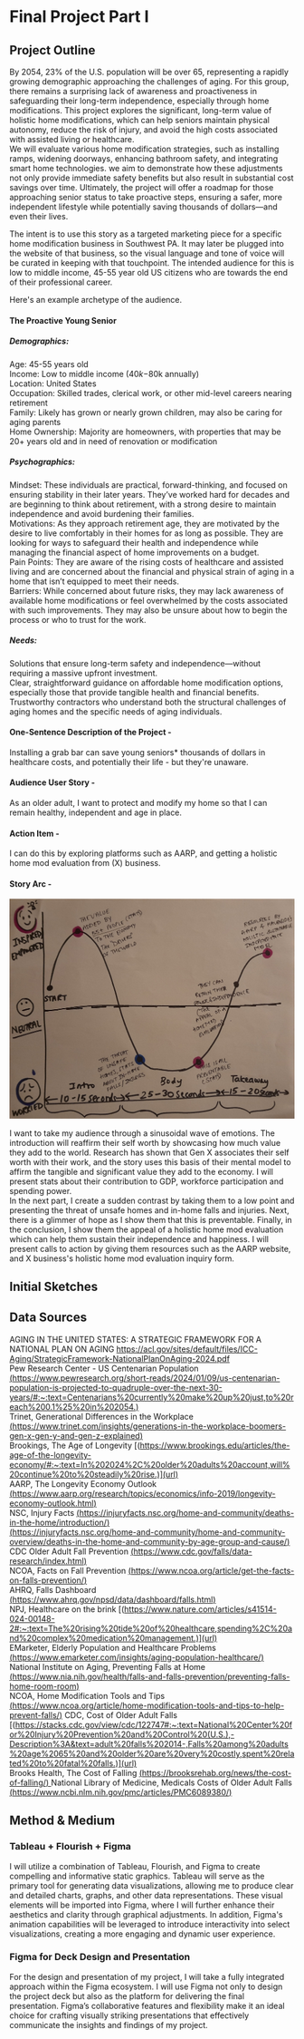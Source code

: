 # Final Project Part I

## Project Outline
By 2054, 23% of the U.S. population will be over 65, representing a rapidly growing demographic approaching the challenges of aging. For this group, there remains a surprising lack of awareness and proactiveness in safeguarding their long-term independence, especially through home modifications. This project explores the significant, long-term value of holistic home modifications, which can help seniors maintain physical autonomy, reduce the risk of injury, and avoid the high costs associated with assisted living or healthcare.         
We will evaluate various home modification strategies, such as installing ramps, widening doorways, enhancing bathroom safety, and integrating smart home technologies. we aim to demonstrate how these adjustments not only provide immediate safety benefits but also result in substantial cost savings over time. Ultimately, the project will offer a roadmap for those approaching senior status to take proactive steps, ensuring a safer, more independent lifestyle while potentially saving thousands of dollars—and even their lives.

The intent is to use this story as a targeted marketing piece for a specific home modification business in Southwest PA. It may later be plugged into the website of that business, so the visual language and tone of voice will be curated in keeping with that touchpoint. The intended audience for this is low to middle income, 45-55 year old US citizens who are towards the end of their professional career. 

Here's an example archetype of the audience.
#### The Proactive Young Senior
##### Demographics:      
Age: 45-55 years old       
Income: Low to middle income ($40k-$80k annually)       
Location: United States          
Occupation: Skilled trades, clerical work, or other mid-level careers nearing retirement      
Family: Likely has grown or nearly grown children, may also be caring for aging parents        
Home Ownership: Majority are homeowners, with properties that may be 20+ years old and in need of renovation or modification     

##### Psychographics:       
Mindset: These individuals are practical, forward-thinking, and focused on ensuring stability in their later years. They’ve worked hard for decades and are beginning to think about retirement, with a strong desire to maintain independence and avoid burdening their families.         
Motivations: As they approach retirement age, they are motivated by the desire to live comfortably in their homes for as long as possible. They are looking for ways to safeguard their health and independence while managing the financial aspect of home improvements on a budget.   
Pain Points: They are aware of the rising costs of healthcare and assisted living and are concerned about the financial and physical strain of aging in a home that isn’t equipped to meet their needs.      
Barriers: While concerned about future risks, they may lack awareness of available home modifications or feel overwhelmed by the costs associated with such improvements. They may also be unsure about how to begin the process or who to trust for the work.     

##### Needs:    
Solutions that ensure long-term safety and independence—without requiring a massive upfront investment.     
Clear, straightforward guidance on affordable home modification options, especially those that provide tangible health and financial benefits.     
Trustworthy contractors who understand both the structural challenges of aging homes and the specific needs of aging individuals.    

#### One-Sentence Description of the Project -    
Installing a grab bar can save young seniors* thousands of dollars in healthcare costs, and potentially their life - but they're unaware.    

#### Audience User Story -    
As an older adult, I want to protect and modify my home so that I can remain healthy, independent and age in place.    

#### Action Item -   
I can do this by exploring platforms such as AARP, and getting a holistic home mod evaluation from (X) business.    

#### Story Arc -   
![Story Arc](storyarc.jpg)

I want to take my audience through a sinusoidal wave of emotions. The introduction will reaffirm their self worth by showcasing how much value they add to the world. Research has shown that Gen X associates their self worth with their work, and the story uses this basis of their mental model to affirm the tangible and significant value they add to the economy. I will present stats about their contribution to GDP, workforce participation and spending power.   
In the next part, I create a sudden contrast by taking them to a low point and presenting the threat of unsafe homes and in-home falls and injuries. Next, there is a glimmer of hope as I show them that this is preventable. Finally, in the conclusion, I show them the appeal of a holistic home mod evaluation which can help them sustain their independence and happiness. I will present calls to action by giving them resources such as the AARP website, and X business's holistic home mod evaluation inquiry form.

## Initial Sketches   

## Data Sources
AGING IN THE UNITED STATES: A STRATEGIC FRAMEWORK FOR A NATIONAL PLAN ON AGING [https://acl.gov/sites/default/files/ICC-Aging/StrategicFramework-NationalPlanOnAging-2024.pdf ](url)    
Pew Research Center - US Centenarian Population [(https://www.pewresearch.org/short-reads/2024/01/09/us-centenarian-population-is-projected-to-quadruple-over-the-next-30-years/#:~:text=Centenarians%20currently%20make%20up%20just,to%20reach%200.1%25%20in%202054.)    ](url)     
Trinet, Generational Differences in the Workplace [(https://www.trinet.com/insights/generations-in-the-workplace-boomers-gen-x-gen-y-and-gen-z-explained)](url)       
Brookings, The Age of Longevity [(https://www.brookings.edu/articles/the-age-of-the-longevity-economy/#:~:text=In%202024%2C%20older%20adults%20account,will%20continue%20to%20steadily%20rise.)](url)        
AARP, The Longevity Economy Outlook [(https://www.aarp.org/research/topics/economics/info-2019/longevity-economy-outlook.html)](url)      
NSC, Injury Facts [(https://injuryfacts.nsc.org/home-and-community/deaths-in-the-home/introduction/)](url)     
[(https://injuryfacts.nsc.org/home-and-community/home-and-community-overview/deaths-in-the-home-and-community-by-age-group-and-cause/) ](url)     
CDC Older Adult Fall Prevention [(https://www.cdc.gov/falls/data-research/index.html)  ](url)    
NCOA, Facts on Fall Prevention [(https://www.ncoa.org/article/get-the-facts-on-falls-prevention/)](url)       
AHRQ, Falls Dashboard [(https://www.ahrq.gov/npsd/data/dashboard/falls.html) ](url)     
NPJ, Healthcare on the brink [(https://www.nature.com/articles/s41514-024-00148-2#:~:text=The%20rising%20tide%20of%20healthcare,spending%2C%20and%20complex%20medication%20management.)](url)    
EMarketer, Elderly Population and Healthcare Problems [(https://www.emarketer.com/insights/aging-population-healthcare/)   ](url)
National Institute on Aging, Preventing Falls at Home [(https://www.nia.nih.gov/health/falls-and-falls-prevention/preventing-falls-home-room-room) ](url)  
NCOA, Home Modification Tools and Tips [(https://www.ncoa.org/article/home-modification-tools-and-tips-to-help-prevent-falls/)](url)
CDC, Cost of Older Adult Falls [(https://stacks.cdc.gov/view/cdc/122747#:~:text=National%20Center%20for%20Injury%20Prevention%20and%20Control%20(U.S.),-Description%3A&text=adult%20falls%202014-,Falls%20among%20adults%20age%2065%20and%20older%20are%20very%20costly,spent%20related%20to%20fatal%20falls.)](url)    
Brooks Health, The Cost of Falling [(https://brooksrehab.org/news/the-cost-of-falling/)  ](url) 
National Library of Medicine, Medicals Costs of Older Adult Falls [(https://www.ncbi.nlm.nih.gov/pmc/articles/PMC6089380/)](url)


## Method & Medium

### Tableau + Flourish + Figma
I will utilize a combination of Tableau, Flourish, and Figma to create compelling and informative static graphics. Tableau will serve as the primary tool for generating data visualizations, allowing me to produce clear and detailed charts, graphs, and other data representations. These visual elements will be imported into Figma, where I will further enhance their aesthetics and clarity through graphical adjustments. In addition, Figma's animation capabilities will be leveraged to introduce interactivity into select visualizations, creating a more engaging and dynamic user experience.   

### Figma for Deck Design and Presentation    
For the design and presentation of my project, I will take a fully integrated approach within the Figma ecosystem. I will use Figma not only to design the project deck but also as the platform for delivering the final presentation. Figma’s collaborative features and flexibility make it an ideal choice for crafting visually striking presentations that effectively communicate the insights and findings of my project.   
